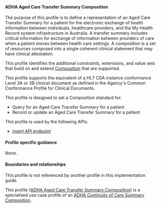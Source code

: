 #### ADHA Aged Care Transfer Summary Composition
The purpose of this profile is to define a representation of an Aged Care Transfer Summary for a patient for the electronic exchange of health information between individuals, healthcare providers, and the My Health Record system infrastructure in Australia. A transfer summary includes critical information for exchange of information between providers of care when a patient moves between health care settings. A composition is a set of resources composed into a single coherent clinical statement that may have clinical attestation.

This profile identifies the additional constraints, extensions, and value sets that build on and extend [Composition](http://hl7.org/fhir/R4/composition.html) that are supported. 

This profile supports the equivalent of a HL7 CDA instance conformance Level 3A or 3B clinical document as defined in the Agency's Common Conformance Profile for Clinical Documents.

This profile is designed to set a Composition standard for:
* Query for an Aged Care Transfer Summary for a patient
* Record or update an Aged Care Transfer Summary for a patient

This profile is used by the following APIs:
* [insert API endpoint](StructureDefinition-TBD-1.html)


#### Profile specific guidance
None.


#### Boundaries and relationships
This profile is not referenced by another profile in this implementation guide.  

This profile ([ADHA Aged Care Transfer Summary Composition](StructureDefinition-dh-composition-acts-1.html)) is a specialised use case profile of an [ADHA Continuity of Care Summary Composition](StructureDefinition-dh-composition-cocs-1.html).

